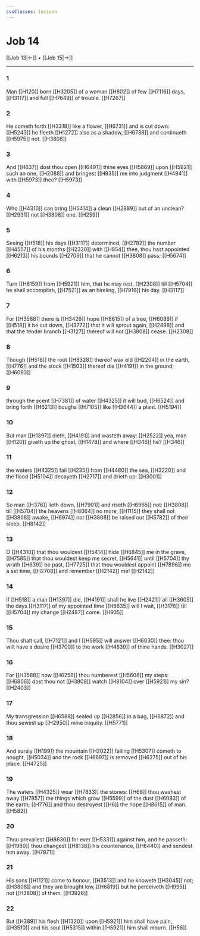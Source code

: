 ```yaml
---
cssClasses: lexicon
---
```

# Job 14

[[Job 13|←]] • [[Job 15|→]]

---

### 1
Man [[H120]] born [[H3205]] of a woman [[H802]] of few [[H7116]] days, [[H3117]] and full [[H7649]] of trouble. [[H7267]]

### 2
He cometh forth [[H3318]] like a flower, [[H6731]] and is cut down: [[H5243]] he fleeth [[H1272]] also as a shadow, [[H6738]] and continueth [[H5975]] not. [[H3808]]

### 3
And [[H637]] dost thou open [[H6491]] thine eyes [[H5869]] upon [[H5921]] such an one, [[H2088]] and bringest [[H935]] me into judgment [[H4941]] with [[H5973]] thee? [[H5973]]

### 4
Who [[H4310]] can bring [[H5414]] a clean [[H2889]] out of an unclean? [[H2931]] not [[H3808]] one. [[H259]]

### 5
Seeing [[H518]] his days [[H3117]] determined, [[H2782]] the number [[H4557]] of his months [[H2320]] with [[H854]] thee, thou hast appointed [[H6213]] his bounds [[H2706]] that he cannot [[H3808]] pass; [[H5674]]

### 6
Turn [[H8159]] from [[H5921]] him, that he may rest, [[H2308]] till [[H5704]] he shall accomplish, [[H7521]] as an hireling, [[H7916]] his day. [[H3117]]

### 7
For [[H3588]] there is [[H3426]] hope [[H8615]] of a tree, [[H6086]] if [[H518]] it be cut down, [[H3772]] that it will sprout again, [[H2498]] and that the tender branch [[H3127]] thereof will not [[H3808]] cease. [[H2308]]

### 8
Though [[H518]] the root [[H8328]] thereof wax old [[H2204]] in the earth, [[H776]] and the stock [[H1503]] thereof die [[H4191]] in the ground; [[H6083]]

### 9
through the scent [[H7381]] of water [[H4325]] it will bud, [[H6524]] and bring forth [[H6213]] boughs [[H7105]] like [[H3644]] a plant. [[H5194]]

### 10
But man [[H1397]] dieth, [[H4191]] and wasteth away: [[H2522]] yea, man [[H120]] giveth up the ghost, [[H1478]] and where [[H346]] he? [[H346]]

### 11
the waters [[H4325]] fail [[H235]] from [[H4480]] the sea, [[H3220]] and the flood [[H5104]] decayeth [[H2717]] and drieth up: [[H3001]]

### 12
So man [[H376]] lieth down, [[H7901]] and riseth [[H6965]] not: [[H3808]] till [[H5704]] the heavens [[H8064]] no more, [[H1115]] they shall not [[H3808]] awake, [[H6974]] nor [[H3808]] be raised out [[H5782]] of their sleep. [[H8142]]

### 13
O [[H4310]] that thou wouldest [[H5414]] hide [[H6845]] me in the grave, [[H7585]] that thou wouldest keep me secret, [[H5641]] until [[H5704]] thy wrath [[H639]] be past, [[H7725]] that thou wouldest appoint [[H7896]] me a set time, [[H2706]] and remember [[H2142]] me! [[H2142]]

### 14
If [[H518]] a man [[H1397]] die, [[H4191]] shall he live [[H2421]] all [[H3605]] the days [[H3117]] of my appointed time [[H6635]] will I wait, [[H3176]] till [[H5704]] my change [[H2487]] come. [[H935]]

### 15
Thou shalt call, [[H7121]] and I [[H595]] will answer [[H6030]] thee: thou wilt have a desire [[H3700]] to the work [[H4639]] of thine hands. [[H3027]]

### 16
For [[H3588]] now [[H6258]] thou numberest [[H5608]] my steps: [[H6806]] dost thou not [[H3808]] watch [[H8104]] over [[H5921]] my sin? [[H2403]]

### 17
My transgression [[H6588]] sealed up [[H2856]] in a bag, [[H6872]] and thou sewest up [[H2950]] mine iniquity. [[H5771]]

### 18
And surely [[H199]] the mountain [[H2022]] falling [[H5307]] cometh to nought, [[H5034]] and the rock [[H6697]] is removed [[H6275]] out of his place. [[H4725]]

### 19
The waters [[H4325]] wear [[H7833]] the stones: [[H68]] thou washest away [[H7857]] the things which grow [[H5599]] of the dust [[H6083]] of the earth; [[H776]] and thou destroyest [[H6]] the hope [[H8615]] of man. [[H582]]

### 20
Thou prevailest [[H8630]] for ever [[H5331]] against him, and he passeth: [[H1980]] thou changest [[H8138]] his countenance, [[H6440]] and sendest him away. [[H7971]]

### 21
His sons [[H1121]] come to honour, [[H3513]] and he knoweth [[H3045]] not; [[H3808]] and they are brought low, [[H6819]] but he perceiveth [[H995]] not [[H3808]] of them. [[H3926]]

### 22
But [[H389]] his flesh [[H1320]] upon [[H5921]] him shall have pain, [[H3510]] and his soul [[H5315]] within [[H5921]] him shall mourn. [[H56]]